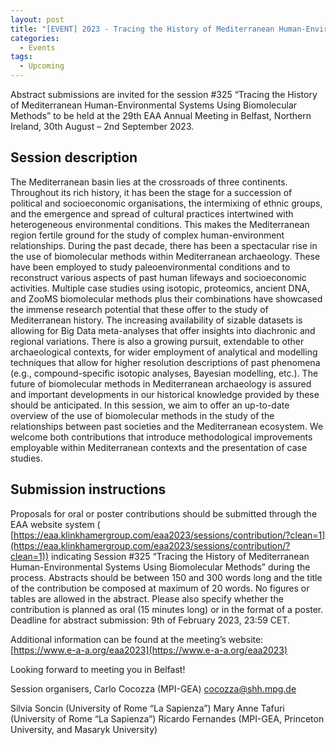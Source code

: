 ```yaml
---
layout: post
title: "[EVENT] 2023 - Tracing the History of Mediterranean Human-Environmental Systems Using Biomolecular Methods (EAA Session)"
categories:
  - Events
tags:
  - Upcoming
---
```


Abstract submissions are invited for the session #325 “Tracing the History
of Mediterranean Human-Environmental Systems Using Biomolecular Methods” to
be held at the 29th EAA Annual Meeting in Belfast, Northern Ireland, 30th
August – 2nd September 2023.

## Session description

The Mediterranean basin lies at the crossroads of three continents.
Throughout its rich history, it has been the stage for a succession of
political and socioeconomic organisations, the intermixing of ethnic
groups, and the emergence and spread of cultural practices intertwined with
heterogeneous environmental conditions. This makes the Mediterranean region
fertile ground for the study of complex human-environment relationships.
During the past decade, there has been a spectacular rise in the use of
biomolecular methods within Mediterranean archaeology. These have been
employed to study paleoenvironmental conditions and to reconstruct various
aspects of past human lifeways and socioeconomic activities. Multiple case
studies using isotopic, proteomics, ancient DNA, and ZooMS biomolecular
methods plus their combinations have showcased the immense research
potential that these offer to the study of Mediterranean history. The
increasing availability of sizable datasets is allowing for Big Data
meta-analyses that offer insights into diachronic and regional variations.
There is also a growing pursuit, extendable to other archaeological
contexts, for wider employment of analytical and modelling techniques that
allow for higher resolution descriptions of past phenomena (e.g.,
compound-specific isotopic analyses, Bayesian modelling, etc.). The future
of biomolecular methods in Mediterranean archaeology is assured and
important developments in our historical knowledge provided by these should
be anticipated.
In this session, we aim to offer an up-to-date overview of the use of
biomolecular methods in the study of the relationships between past
societies and the Mediterranean ecosystem. We welcome both contributions
that introduce methodological improvements employable within Mediterranean
contexts and the presentation of case studies.

## Submission instructions

Proposals for oral or poster contributions should be submitted through the
EAA website system (
[https://eaa.klinkhamergroup.com/eaa2023/sessions/contribution/?clean=1](https://eaa.klinkhamergroup.com/eaa2023/sessions/contribution/?clean=1))
indicating Session #325 “Tracing the History of Mediterranean
Human-Environmental Systems Using Biomolecular Methods” during the process.
Abstracts should be between 150 and 300 words long and the title of the
contribution be composed at maximum of 20 words. No figures or tables are
allowed in the abstract. Please also specify whether the contribution is
planned as oral (15 minutes long) or in the format of a poster. Deadline
for abstract submission: 9th of February 2023, 23:59 CET.

Additional information can be found at the meeting’s website:
[https://www.e-a-a.org/eaa2023](https://www.e-a-a.org/eaa2023)

Looking forward to meeting you in Belfast!

Session organisers,
Carlo Cocozza (MPI-GEA) [cocozza@shh.mpg.de](mailto:cocozza@shh.mpg.de)

Silvia Soncin (University of Rome “La Sapienza”)
Mary Anne Tafuri (University of Rome “La Sapienza”)
Ricardo Fernandes (MPI-GEA, Princeton University, and Masaryk University)
